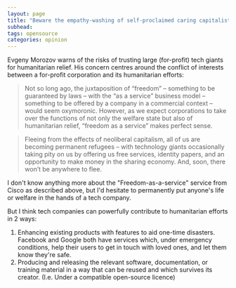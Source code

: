 ```yaml
---
layout: page
title: "Beware the empathy-washing of self-proclaimed caring capitalists"
subhead:
tags: opensource
categories: opinion
---
```

Evgeny Morozov warns of the risks of trusting large (for-profit) tech giants for humanitarian relief. His concern centres around the conflict of interests between a for-profit corporation and its humanitarian efforts:


> Not so long ago, the juxtaposition of “freedom” – something to be guaranteed by laws – with the “as a service” business model – something to be offered by a company in a commercial context – would seem oxymoronic. However, as we expect corporations to take over the functions of not only the welfare state but also of humanitarian relief, “freedom as a service” makes perfect sense.


> Fleeing from the effects of neoliberal capitalism, all of us are becoming permanent refugees – with technology giants occasionally taking pity on us by offering us free services, identity papers, and an opportunity to make money in the sharing economy. And, soon, there won’t be anywhere to flee.

I don't know anything more about the "Freedom-as-a-service" service from Cisco as described above, but I'd hesitate to permanently put anyone's life or welfare in the hands of a tech company.

But I think tech companies can powerfully contribute to humanitarian efforts in 2 ways:

1. Enhancing existing products with features to aid one-time disasters. Facebook and Google both have services which, under emergency conditions, help their users to get in touch with loved ones, and let them know they're safe.
2. Producing and releasing the relevant software, documentation, or training material  in a way that can be reused and which survives its creator. (I.e. Under a compatible open-source licence)


​
